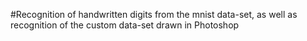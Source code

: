 #Recognition of handwritten digits from the mnist data-set, as well as recognition of the custom data-set drawn in Photoshop
